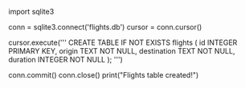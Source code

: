 import sqlite3

conn = sqlite3.connect('flights.db')
cursor = conn.cursor()

cursor.execute('''
CREATE TABLE IF NOT EXISTS flights (
    id INTEGER PRIMARY KEY,
    origin TEXT NOT NULL,
    destination TEXT NOT NULL,
    duration INTEGER NOT NULL
);
''')

conn.commit()
conn.close()
print("Flights table created!")